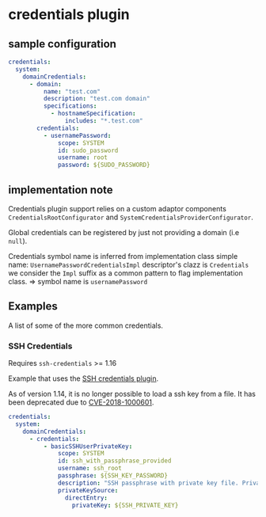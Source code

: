 # credentials plugin

## sample configuration

```yaml
credentials:
  system:
    domainCredentials:
      - domain:
          name: "test.com"
          description: "test.com domain"
          specifications:
            - hostnameSpecification:
                includes: "*.test.com"
        credentials:
          - usernamePassword:
              scope: SYSTEM
              id: sudo_password
              username: root
              password: ${SUDO_PASSWORD}
```

## implementation note

Credentials plugin support relies on a custom adaptor components `CredentialsRootConfigurator` and `SystemCredentialsProviderConfigurator`.

Global credentials can be registered by just not providing a domain (i.e `null`).

Credentials symbol name is inferred from implementation class simple name: `UsernamePasswordCredentialsImpl`
descriptor's clazz is `Credentials`
we consider the `Impl` suffix as a common pattern to flag implementation class.
=> symbol name is `usernamePassword`

## Examples

A list of some of the more common credentials.

### SSH Credentials

Requires `ssh-credentials` >= 1.16

Example that uses the [SSH credentials plugin](https://plugins.jenkins.io/ssh-credentials).

As of version 1.14, it is no longer possible to load a ssh key from a file. It has been deprecated due to [CVE-2018-1000601](https://jenkins.io/security/advisory/2018-06-25/#SECURITY-440).

```yaml
credentials:
  system:
    domainCredentials:
      - credentials:
          - basicSSHUserPrivateKey:
              scope: SYSTEM
              id: ssh_with_passphrase_provided
              username: ssh_root
              passphrase: ${SSH_KEY_PASSWORD}
              description: "SSH passphrase with private key file. Private key provided"
              privateKeySource:
                directEntry:
                  privateKey: ${SSH_PRIVATE_KEY}
```
